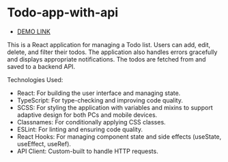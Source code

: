 # Todo-app-with-api
- [DEMO LINK](https://anmonnn.github.io/todo-app-with-api/)

This is a React application for managing a Todo list. Users can add, edit, delete, and filter their todos. The application also handles errors gracefully and displays appropriate notifications. The todos are fetched from and saved to a backend API.

Technologies Used:
- React: For building the user interface and managing state.
- TypeScript: For type-checking and improving code quality.
- SCSS: For styling the application with variables and mixins to support adaptive design for both PCs and mobile devices.
- Classnames: For conditionally applying CSS classes.
- ESLint: For linting and ensuring code quality.
- React Hooks: For managing component state and side effects (useState, useEffect, useRef).
- API Client: Custom-built to handle HTTP requests.